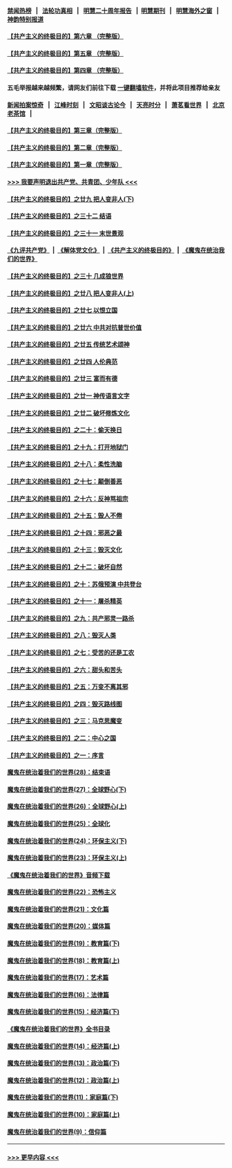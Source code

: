 #### [禁闻热榜](热点新闻.md?=0)  &nbsp;&nbsp;|&nbsp;&nbsp; [法轮功真相](https://github.com/gfw-breaker/truth/blob/master/README.md?=0) &nbsp;&nbsp;|&nbsp;&nbsp; [明慧二十周年报告](https://github.com/gfw-breaker/mh-reports/blob/master/README.md?=0) &nbsp;&nbsp;|&nbsp;&nbsp;[明慧期刊](https://github.com/gfw-breaker/mh-qikan) &nbsp;&nbsp;|&nbsp;&nbsp; [明慧海外之窗](https://github.com/gfw-breaker/mh-news/blob/master/README.md?=0) &nbsp;&nbsp;|&nbsp;&nbsp; [神韵特别报道](https://github.com/gfw-breaker/mh-news/blob/master/shenyun.md?=0)
#### [【共产主义的终极目的】第六章 （完整版）](../pages/nsc422/n11428913.md?t=03081632) 
#### [【共产主义的终极目的】第五章 （完整版）](../pages/nsc422/n11428912.md?t=03081632) 
#### [【共产主义的终极目的】第四章 （完整版）](../pages/nsc422/n11428907.md?t=03081632) 
#### 五毛举报越来越频繁，请网友们前往下载 [一键翻墙软件](https://github.com/gfw-breaker/ssr-accounts)，并将此项目推荐给亲友
#### [新闻拍案惊奇](https://github.com/gfw-breaker/banned-news/blob/master/pages/link4.md) &nbsp;&nbsp;|&nbsp;&nbsp; [江峰时刻](https://github.com/gfw-breaker/banned-news/blob/master/pages/link4.md) &nbsp;&nbsp;|&nbsp;&nbsp; [文昭谈古论今](https://github.com/gfw-breaker/banned-news/blob/master/pages/link4.md) &nbsp;&nbsp;|&nbsp;&nbsp; [天亮时分](https://github.com/gfw-breaker/banned-news/blob/master/pages/link4.md) &nbsp;&nbsp;|&nbsp;&nbsp; [萧茗看世界](https://github.com/gfw-breaker/banned-news/blob/master/pages/link4.md) &nbsp;&nbsp;|&nbsp;&nbsp; [北京老茶馆](https://github.com/gfw-breaker/banned-news/blob/master/pages/link4.md) &nbsp;&nbsp;|&nbsp;&nbsp; 
#### [【共产主义的终极目的】第三章（完整版）](../pages/nsc422/n11428848.md?t=03081632) 
#### [【共产主义的终极目的】第二章（完整版）](../pages/nsc422/n11428831.md?t=03081632) 
#### [【共产主义的终极目的】第一章（完整版）](../pages/nsc422/n11417651.md?t=03081632) 
#### [>>> 我要声明退出共产党、共青团、少年队 <<<](https://github.com/begood0513/goodnews/blob/master/quit/letter.md) 
#### [【共产主义的终极目的】之廿九 把人变非人(下)](../pages/nsc422/n11344140.md?t=03081632) 
#### [【共产主义的终极目的】之三十二 结语](../pages/nsc422/n11360535.md?t=03081632) 
#### [【共产主义的终极目的】之三十一 末世景观](../pages/nsc422/n11351129.md?t=03081632) 
#### [《九评共产党》](https://github.com/begood0513/9ping.md/blob/master/README.md) &nbsp;|&nbsp; [《解体党文化》](../../../../jtdwh.md/blob/master/README.md)  &nbsp;|&nbsp; [《共产主义的终极目的》](../../../../gczydzjmd.md/blob/master/README.md) &nbsp;|&nbsp; [《魔鬼在统治我们的世界》](../../../../mgztzwmdsj.md/blob/master/README.md) 
#### [【共产主义的终极目的】之三十 几成狼世界](../pages/nsc422/n11348280.md?t=03081632) 
#### [【共产主义的终极目的】之廿八 把人变非人(上)](../pages/nsc422/n11340492.md?t=03081632) 
#### [【共产主义的终极目的】之廿七 以恨立国](../pages/nsc422/n11336944.md?t=03081632) 
#### [【共产主义的终极目的】之廿六 中共对抗普世价值](../pages/nsc422/n11324785.md?t=03081632) 
#### [【共产主义的终极目的】之廿五 传统艺术颂神](../pages/nsc422/n11296396.md?t=03081632) 
#### [【共产主义的终极目的】之廿四 人伦典范](../pages/nsc422/n11296397.md?t=03081632) 
#### [【共产主义的终极目的】之廿三 富而有德](../pages/nsc422/n11283598.md?t=03081632) 
#### [【共产主义的终极目的】之廿一 神传语言文字](../pages/nsc422/n11263265.md?t=03081632) 
#### [【共产主义的终极目的】之廿二 破坏修炼文化](../pages/nsc422/n11245728.md?t=03081632) 
#### [【共产主义的终极目的】之二十：偷天换日](../pages/nsc422/n11238846.md?t=03081632) 
#### [【共产主义的终极目的】之十九：打开地狱门](../pages/nsc422/n11206376.md?t=03081632) 
#### [【共产主义的终极目的】之十八：柔性洗脑](../pages/nsc422/n11199994.md?t=03081632) 
#### [【共产主义的终极目的】之十七：颠倒善恶](../pages/nsc422/n11179782.md?t=03081632) 
#### [【共产主义的终极目的】之十六：反神骂祖宗](../pages/nsc422/n11166798.md?t=03081632) 
#### [【共产主义的终极目的】之十五：毁人不倦](../pages/nsc422/n11166792.md?t=03081632) 
#### [【共产主义的终极目的】之十四：邪恶之最](../pages/nsc422/n11150249.md?t=03081632) 
#### [【共产主义的终极目的】之十三：毁灭文化](../pages/nsc422/n11135227.md?t=03081632) 
#### [【共产主义的终极目的】之十二：破坏自然](../pages/nsc422/n11135214.md?t=03081632) 
#### [【共产主义的终极目的】之十：苏俄预演 中共登台](../pages/nsc422/n11118424.md?t=03081632) 
#### [【共产主义的终极目的】之十一：屠杀精英](../pages/nsc422/n11118442.md?t=03081632) 
#### [【共产主义的终极目的】之九：共产邪灵一路杀](../pages/nsc422/n11114139.md?t=03081632) 
#### [【共产主义的终极目的】之八：毁灭人类](../pages/nsc422/n11108503.md?t=03081632) 
#### [【共产主义的终极目的】之七：受苦的还是工农](../pages/nsc422/n11101809.md?t=03081632) 
#### [【共产主义的终极目的】之六：甜头和苦头](../pages/nsc422/n11096971.md?t=03081632) 
#### [【共产主义的终极目的】之五：万变不离其邪](../pages/nsc422/n11091285.md?t=03081632) 
#### [【共产主义的终极目的】之四：毁灭路线图](../pages/nsc422/n11086284.md?t=03081632) 
#### [【共产主义的终极目的】之三：马克思魔变](../pages/nsc422/n11061941.md?t=03081632) 
#### [【共产主义的终极目的】之二：中心之国](../pages/nsc422/n11047728.md?t=03081632) 
#### [【共产主义的终极目的】之一：序言](../pages/nsc422/n11086077.md?t=03081632) 
#### [魔鬼在统治着我们的世界(28)：结束语](../pages/nsc422/n10936246.md?t=03081632) 
#### [魔鬼在统治着我们的世界(27)：全球野心(下)](../pages/nsc422/n10928319.md?t=03081632) 
#### [魔鬼在统治着我们的世界(26)：全球野心(上)](../pages/nsc422/n10900318.md?t=03081632) 
#### [魔鬼在统治着我们的世界(25)：全球化](../pages/nsc422/n10788205.md?t=03081632) 
#### [魔鬼在统治着我们的世界(24)：环保主义(下)](../pages/nsc422/n10695307.md?t=03081632) 
#### [魔鬼在统治着我们的世界(23)：环保主义(上)](../pages/nsc422/n10688613.md?t=03081632) 
#### [《魔鬼在统治着我们的世界》音频下载](../pages/nsc422/n10635553.md?t=03081632) 
#### [魔鬼在统治着我们的世界(22)：恐怖主义](../pages/nsc422/n10614727.md?t=03081632) 
#### [魔鬼在统治着我们的世界(21)：文化篇](../pages/nsc422/n10597706.md?t=03081632) 
#### [魔鬼在统治着我们的世界(20)：媒体篇](../pages/nsc422/n10586579.md?t=03081632) 
#### [魔鬼在统治着我们的世界(19)：教育篇(下)](../pages/nsc422/n10564808.md?t=03081632) 
#### [魔鬼在统治着我们的世界(18)：教育篇(上)](../pages/nsc422/n10526970.md?t=03081632) 
#### [魔鬼在统治着我们的世界(17)：艺术篇](../pages/nsc422/n10499093.md?t=03081632) 
#### [魔鬼在统治着我们的世界(16)：法律篇](../pages/nsc422/n10485969.md?t=03081632) 
#### [魔鬼在统治着我们的世界(15)：经济篇(下)](../pages/nsc422/n10469975.md?t=03081632) 
#### [《魔鬼在统治着我们的世界》全书目录](../pages/nsc422/n10464261.md?t=03081632) 
#### [魔鬼在统治着我们的世界(14)：经济篇(上)](../pages/nsc422/n10457370.md?t=03081632) 
#### [魔鬼在统治着我们的世界(13)：政治篇(下)](../pages/nsc422/n10448270.md?t=03081632) 
#### [魔鬼在统治着我们的世界(12)：政治篇(上)](../pages/nsc422/n10444576.md?t=03081632) 
#### [魔鬼在统治着我们的世界(11)：家庭篇(下)](../pages/nsc422/n10440961.md?t=03081632) 
#### [魔鬼在统治着我们的世界(10)：家庭篇(上)](../pages/nsc422/n10435448.md?t=03081632) 
#### [魔鬼在统治着我们的世界(9)：信仰篇](../pages/nsc422/n10432159.md?t=03081632) 

----
#### [ >>> 更早内容 <<< ](../indexes/nsc422-earlier.md)
